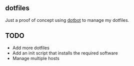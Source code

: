 ## dotfiles

Just a proof of concept using [dotbot](https://github.com/anishathalye/dotbot) to manage my dotfiles.


## TODO

- Add more dotfiles
- Add an init script that installs the required software
- Manage multiple hosts
